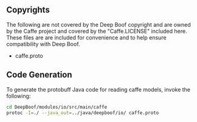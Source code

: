## Copyrights

The following are not covered by the Deep Boof copyright and are owned by the Caffe project and covered by
the "Caffe.LICENSE" included here.  These files are are included for convenience and to help ensure compatibility
with Deep Boof.

* caffe.proto


## Code Generation

To generate the protobuff Java code for reading caffe models, invoke the following:

```bash
cd DeepBoof/modules/io/src/main/caffe
protoc -I=./ --java_out=../java/deepboof/io/ caffe.proto
```